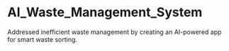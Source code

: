 # AI_Waste_Management_System
Addressed inefficient waste management by creating an AI-powered app for smart waste sorting.
